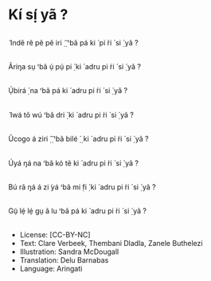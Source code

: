 # Kí sị́ yã ?

##
̃
Indẽ
rẽ pẽ pẽ iri
̣̃ ̣̃ ꞌbã pá ki ́
pi ́ri ́ si ̣́ yã ?


##
Ãriŋa sụ ꞌbã ụ́ pụ́ pi ̣́ ki ́
adru pi ́ri ́ si ̣́ yã ?


##
Ụ́birá
̣́ na ꞌbã pá ki ́ adru
pi ́ri ́ si ̣́ yã ?


##
̃
Iwá
tõ wú ꞌbã dri ̣́ ki ́ adru
pi ́ri ́ si ̣́ yã ?


##
Ũcogo á ziri
̣̂ ̣̃ ꞌbã bilé
̣́ ̣ ki ́
adru pi ́ri ́ si ̣́ yã ?


##
Úyá ŋá na ꞌbã kó tẽ ki ́
adru pi ́ri ́ si ̣́ yã ?


##
Bú rã ŋá á zi ́yá ꞌbã mi ̣fi ̣́ ki ́
adru pi ́ri ́ si ̣́ yã ?


##
Gụ̃ lẹ́ lẹ́ gụ ã lu ꞌbã pá ki ́
adru pi ́ri ́ si ̣́ yã ?


##
* License: [CC-BY-NC]
* Text: Clare Verbeek, Thembani Dladla, Zanele Buthelezi
* Illustration: Sandra McDougall
* Translation: Delu Barnabas
* Language: Aringati
